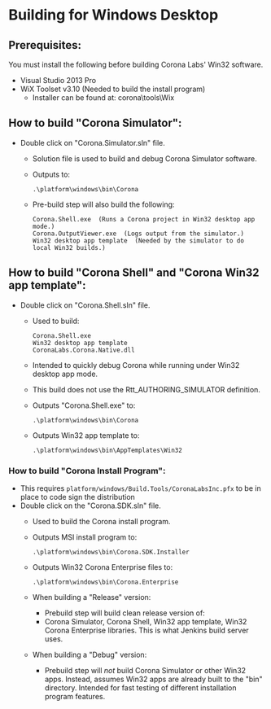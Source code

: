 
# Building for Windows Desktop

## Prerequisites:
You must install the following before building Corona Labs' Win32 software.
- Visual Studio 2013 Pro
- WiX Toolset v3.10  (Needed to build the install program)
  * Installer can be found at:  corona\tools\Wix


## How to build "Corona Simulator":
- Double click on "Corona.Simulator.sln" file.
  * Solution file is used to build and debug Corona Simulator software.
  * Outputs to:

        .\platform\windows\bin\Corona
  
  * Pre-build step will also build the following:

        Corona.Shell.exe  (Runs a Corona project in Win32 desktop app mode.)
        Corona.OutputViewer.exe  (Logs output from the simulator.)
        Win32 desktop app template  (Needed by the simulator to do local Win32 builds.)

## How to build "Corona Shell" and "Corona Win32 app template":
- Double click on "Corona.Shell.sln" file.
  * Used to build:

        Corona.Shell.exe
        Win32 desktop app template
        CoronaLabs.Corona.Native.dll

  * Intended to quickly debug Corona while running under Win32 desktop app mode.
  * This build does not use the Rtt_AUTHORING_SIMULATOR definition.
  * Outputs "Corona.Shell.exe" to:

        .\platform\windows\bin\Corona

  * Outputs Win32 app template to:

        .\platform\windows\bin\AppTemplates\Win32

###  How to build "Corona Install Program":
- This requires `platform/windows/Build.Tools/CoronaLabsInc.pfx` to be in place to code sign the distribution
- Double click on the "Corona.SDK.sln" file.
  * Used to build the Corona install program.
  * Outputs MSI install program to:

        .\platform\windows\bin\Corona.SDK.Installer
  
  * Outputs Win32 Corona Enterprise files to:
  
        .\platform\windows\bin\Corona.Enterprise
  
  * When building a "Release" version:
      * Prebuild step will build clean release version of:
      * Corona Simulator, Corona Shell, Win32 app template, Win32 Corona Enterprise libraries.
        This is what Jenkins build server uses.
  * When building a "Debug" version:
      * Prebuild step will *not* build Corona Simulator or other Win32 apps.
        Instead, assumes Win32 apps are already built to the "bin" directory.
        Intended for fast testing of different installation program features.
